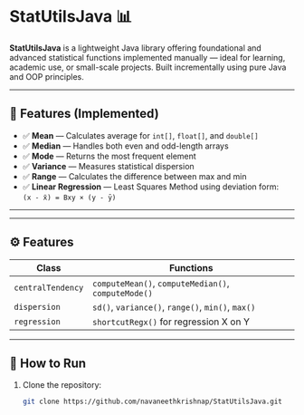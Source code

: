 # StatUtilsJava 📊

**StatUtilsJava** is a lightweight Java library offering foundational and advanced statistical functions implemented manually — ideal for learning, academic use, or small-scale projects. Built incrementally using pure Java and OOP principles.

---

## 🚀 Features (Implemented)

- ✅ **Mean** — Calculates average for `int[]`, `float[]`, and `double[]`
- ✅ **Median** — Handles both even and odd-length arrays
- ✅ **Mode** — Returns the most frequent element
- ✅ **Variance** — Measures statistical dispersion
- ✅ **Range** — Calculates the difference between max and min
- ✅ **Linear Regression** — Least Squares Method using deviation form:  
   `(x - x̄) = Bxy × (y - ȳ)`

---


---

## ⚙️ Features

| Class               | Functions                                        |
|---------------------|--------------------------------------------------|
| `centralTendency`   | `computeMean()`, `computeMedian()`, `computeMode()` |
| `dispersion`        | `sd()`, `variance()`, `range()`, `min()`, `max()` |                            |
| `regression`        | `shortcutRegx()` for regression X on Y          |

---

## 🚀 How to Run

1. Clone the repository:
   ```bash
   git clone https://github.com/navaneethkrishnap/StatUtilsJava.git
